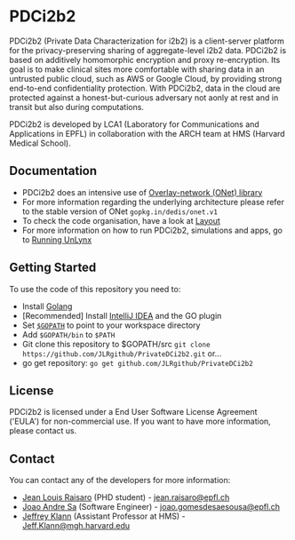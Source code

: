 # PDCi2b2 
PDCi2b2 (Private Data Characterization for i2b2) is a client-server platform for the privacy-preserving sharing of aggregate-level i2b2 data. PDCi2b2 is based on additively homomorphic encryption and proxy re-encryption. Its goal is to make clinical sites more comfortable with sharing data in an untrusted public cloud, such as AWS or Google Cloud, by providing strong end-to-end confidentiality protection. With PDCi2b2, data in the cloud are protected against a honest-but-curious adversary not aonly at rest and in transit but also during computations.

PDCi2b2 is developed by LCA1 (Laboratory for Communications and Applications in EPFL) in collaboration with the ARCH team at HMS (Harvard Medical School).  

## Documentation

* PDCi2b2 does an intensive use of [Overlay-network (ONet) library](https://github.com/dedis/onet)
* For more information regarding the underlying architecture please refer to the stable version of ONet `gopkg.in/dedis/onet.v1`
* To check the code organisation, have a look at [Layout](https://github.com/lca1/unlynx/wiki/Layout)
* For more information on how to run PDCi2b2, simulations and apps, go to [Running UnLynx](https://github.com/JLRgithub/PrivateDCi2b2/wiki/Running-PDCi2b2)

## Getting Started

To use the code of this repository you need to:

- Install [Golang](https://golang.org/doc/install)
- [Recommended] Install [IntelliJ IDEA](https://www.jetbrains.com/idea/) and the GO plugin
- Set [`$GOPATH`](https://golang.org/doc/code.html#GOPATH) to point to your workspace directory
- Add `$GOPATH/bin` to `$PATH`
- Git clone this repository to $GOPATH/src `git clone https://github.com/JLRgithub/PrivateDCi2b2.git` or...
- go get repository: `go get github.com/JLRgithub/PrivateDCi2b2`


## License

PDCi2b2 is licensed under a End User Software License Agreement ('EULA') for non-commercial use. If you want to have more information, please contact us.

## Contact
You can contact any of the developers for more information:

* [Jean Louis Raisaro](https://github.com/JLRgithub) (PHD student) - jean.raisaro@epfl.ch
* [Joao Andre Sa](https://github.com/JoaoAndreSa) (Software Engineer) - joao.gomesdesaesousa@epfl.ch
* [Jeffrey Klann](https://github.com/jklann) (Assistant Professor at HMS) - Jeff.Klann@mgh.harvard.edu